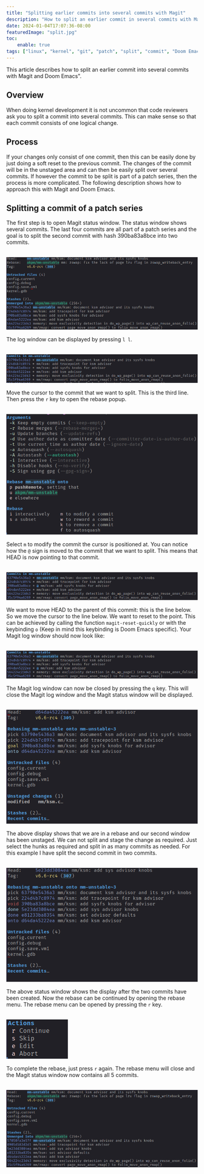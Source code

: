 ```yaml
---
title: "Splitting earlier commits into several commits with Magit"
description: "How to split an earlier commit in several commits with Magit and Doom Emacs"
date: 2024-01-04T17:07:36-08:00
featuredImage: "split.jpg"
toc:
    enable: true 
tags: ["linux", "kernel", "git", "patch", "split", "commit", "Doom Emacs", "Magit"]
---
```


This article describes how to split an earlier commit into several commits
with Magit and Doom Emacs".
<!--more-->

## Overview
When doing kernel development it is not uncommon that code reviewers ask you to split a
commit into several commits. This can make sense so that each commit consists of one
logical change.

## Process
If your changes only consist of one commit, then this can be easily done by just doing a
soft reset to the previous commit. The changes of the commit will be in the unstaged area
and can then be easily split over several commits.
If however the commit to be split is part of a patch series, then the process is more
complicated. The following description shows how to approach this with Magit and Doom Emacs.

## Splitting a commit of a patch series
The first step is to open Magit status window. The status window shows several commits.
The last four commits are all part of a patch series and the goal is to split the second commit
with hash 390ba83a8bce into two commits.

<br/>
<img src="magit_status1.png"/>

The log window can be displayed by pressing `l l`.

<br/>
<img src="magit_log1.png"/>

Move the cursor to the commit that we want to split. This is the third line.
Then press the `r` key to open the rebase popup.

<br/>
<img src="magit_rebase_menu1.png"/>

Select `m` to modify the commit the cursor is positioned at. You can notice how the `@`
sign is moved to the commit that we want to split. This means that HEAD is now pointing
to that commit.

<br/>
<img src="magit_head1.png"/>

We want to move HEAD to the parent of this commit: this is the line below. So we move
the cursor to the line below. We want to reset to the point. This can be achieved by
calling the function `magit-reset-quickly` or with the keybinding `o` (Keep in mind this
keybinding is Doom Emacs specific). Your Magit log window should now look like:

<br/>
<img src="magit_log2.png"/>

The Magit log window can now be closed by pressing the `q` key. This will close the Magit
log window and the Magit status window will be displayed.

<br/>
<img src="magit_status2.png"/>

The above display shows that we are in a rebase and our second window has been unstaged.
We can not split and stage the change as required. Just select the hunks as required and
split in as many commits as needed. For this example I have split the second commit in
two commits.

<br/>
<img src="magit_status3.png"/>

The above status window shows the display after the two commits have been created. Now the
rebase can be continued by opening the rebase menu. The rebase menu can be opened by
pressing the `r` key.

<br/>
<img src="magit_rebase_menu2.png"/>

To complete the rebase, just press `r` again. The rebase menu will close and the Magit status
window now contains all 5 commits.

<br/>
<img src="magit_status4.png"/>

